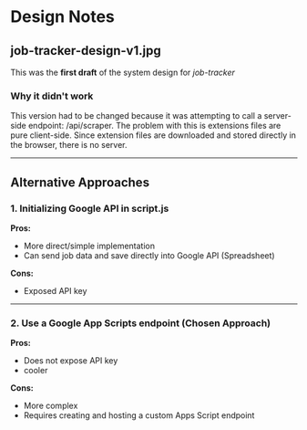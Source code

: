 # Design Notes

## job-tracker-design-v1.jpg
This was the **first draft** of the system design for *job-tracker*

### Why it didn't work
This version had to be changed because it was attempting to call a server-side endpoint: /api/scraper. The problem with this is extensions files are pure client-side. Since extension files are downloaded and stored directly in the browser, there is no server.

---

## Alternative Approaches

### 1. Initializing Google API in script.js
**Pros:**
 - More direct/simple implementation
 - Can send job data and save directly into Google API (Spreadsheet)

**Cons:**
 - Exposed API key

---

### 2. Use a Google App Scripts endpoint (Chosen Approach)
**Pros:**
 - Does not expose API key
 - cooler

**Cons:**
 - More complex
 - Requires creating and hosting a custom Apps Script endpoint
